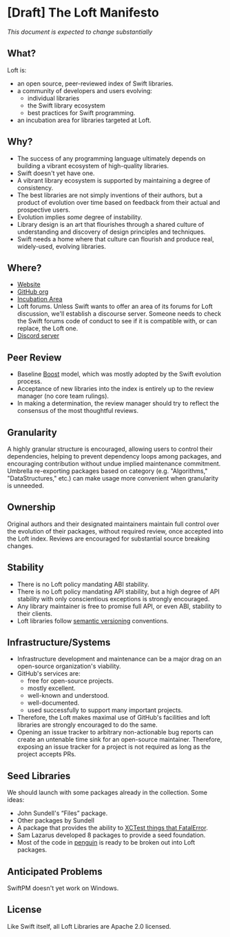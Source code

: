 # [Draft] The Loft Manifesto

*This document is expected to change substantially*

## What?

Loft is:
- an open source, peer-reviewed index of Swift libraries.
- a community of developers and users evolving:
  - individual libraries
  - the Swift library ecosystem
  - best practices for Swift programming.
- an incubation area for libraries targeted at Loft.

## Why?

- The success of any programming language ultimately depends on
  building a vibrant ecosystem of high-quality libraries.
- Swift doesn't yet have one.
- A vibrant library ecosystem is supported by maintaining a degree of
  consistency.
- The best libraries are not simply inventions of their authors, but a 
  product of evolution over time based on feedback from their actual and
  prospective users. 
- Evolution implies *some* degree of instability.
- Library design is an art that flourishes through a shared culture
  of understanding and discovery of design principles and techniques.
- Swift needs a home where that culture can flourish and produce real,
  widely-used, evolving libraries.

## Where?

- [Website](http://loftware.org)
- [GitHub org](http://github.com/loftware)
- [Incubation Area](http://github.com/loft-nest)
- Loft forums.  Unless Swift wants to offer an area of its forums for Loft
  discussion, we'll establish a discourse server. Someone needs to check the
  Swift forums code of conduct to see if it is compatible with, or can 
  replace, the Loft one.
- [Discord server](https://discord.gg/2AkrfW) 

## Peer Review

- Baseline [Boost](http://boost.org) model, which was mostly adopted by
  the Swift evolution process.  
- Acceptance of new libraries into the index is entirely up to the review
  manager (no core team rulings).
- In making a determination, the review manager should try to reflect the
  consensus of the most thoughtful reviews.

## Granularity

A highly granular structure is encouraged, allowing users to control
their dependencies, helping to prevent dependency loops among packages,
and encouraging contribution without undue implied maintenance commitment.
Umbrella re-exporting packages based on category (e.g. "Algorithms,"
"DataStructures," etc.) can make usage more convenient when granularity
is unneeded.

## Ownership

Original authors and their designated maintainers maintain full control
over the evolution of their packages, without required review, once
accepted into the Loft index.  Reviews are encouraged for substantial
source breaking changes.

## Stability

- There is no Loft policy mandating ABI stability.
- There is no Loft policy mandating API stability, but a high degree
  of API stability with only conscientious exceptions is strongly
  encouraged.
- Any library maintainer is free to promise full API, or even ABI,
  stability to their clients.
- Loft libraries follow [semantic versioning](https://semver.org/) conventions.

## Infrastructure/Systems

- Infrastructure development and maintenance can be a major drag on an
  open-source organization's viability.
- GitHub's services are:
  - free for open-source projects.
  - mostly excellent.
  - well-known and understood.
  - well-documented.
  - used successfully to support many important projects.
- Therefore, the Loft makes maximal use of GitHub's facilities and loft
  libraries are strongly encouraged to do the same.
- Opening an issue tracker to arbitrary non-actionable bug reports can create an
  untenable time sink for an open-source maintainer.  Therefore, exposing an
  issue tracker for a project is not required as long as the project accepts
  PRs.

## Seed Libraries

We should launch with some packages already in the collection.  Some ideas:

- John Sundell's “Files” package.
- Other packages by Sundell
- A package that provides the ability to [XCTest things that
  FatalError](https://medium.com/@marcosantadev/how-to-test-fatalerror-in-swift-e1be9ff11a29).
- Sam Lazarus developed 8 packages to provide a seed foundation.
- Most of the code in [penguin](https://github.com/saeta/penguin) is ready to
  be broken out into Loft packages.

## Anticipated Problems

SwiftPM doesn't yet work on Windows.

## License

Like Swift itself, all Loft Libraries are Apache 2.0 licensed.
